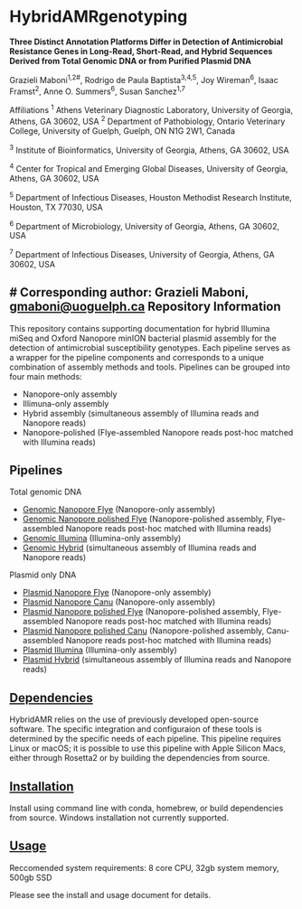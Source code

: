 # HybridAMRgenotyping

**Three Distinct Annotation Platforms Differ in Detection of Antimicrobial Resistance Genes in Long-Read, Short-Read, and Hybrid Sequences Derived from Total Genomic DNA or from Purified Plasmid DNA** 

Grazieli Maboni<sup>1,2#</sup>, Rodrigo de Paula Baptista<sup>3,4,5</sup>, Joy Wireman<sup>6</sup>, Isaac Framst<sup>2</sup>, Anne O. Summers<sup>6</sup>, Susan Sanchez<sup>1,7</sup>

Affiliations 
<sup>1</sup> Athens Veterinary Diagnostic Laboratory, University of Georgia, Athens, GA 30602, USA
<sup>2</sup> Department of Pathobiology, Ontario Veterinary College, University of Guelph, Guelph, ON N1G 2W1, Canada

<sup>3</sup> Institute of Bioinformatics, University of Georgia, Athens, GA 30602, USA

<sup>4</sup> Center for Tropical and Emerging Global Diseases, University of Georgia, Athens, GA 30602, USA

<sup>5</sup> Department of Infectious Diseases, Houston Methodist Research Institute, Houston, TX 77030, USA

<sup>6</sup> Department of Microbiology, University of Georgia, Athens, GA 30602, USA

<sup>7</sup> Department of Infectious Diseases, University of Georgia, Athens, GA 30602, USA

\# Corresponding author: Grazieli Maboni, gmaboni@uoguelph.ca 
Repository Information
---

This repository contains supporting documentation for hybrid Illumina miSeq and Oxford Nanopore minION bacterial plasmid assembly for the detection of antimicrobial susceptibility genotypes. Each pipeline serves as a wrapper for the pipeline components and corresponds to a unique combination of assembly methods and tools. Pipelines can be grouped into four main methods: 
- Nanopore-only assembly 
- Illimuna-only assembly 
- Hybrid assembly (simultaneous assembly of Illumina reads and Nanopore reads)
- Nanopore-polished (Flye-assembled Nanopore reads post-hoc matched with Illumina reads) 

Pipelines
---------
Total genomic DNA

- [Genomic Nanopore Flye](Pipelines/Genomic_nanopore.sh) (Nanopore-only assembly) 
- [Genomic Nanopore polished Flye](Pipelines/Genomic_nanopore_polished.sh) (Nanopore-polished assembly, Flye-assembled Nanopore reads post-hoc matched with Illumina reads) 
- [Genomic Illumina](Pipelines/Genomic_Illumina.sh) (Illumina-only assembly) 
- [Genomic Hybrid](Pipelines/Genomic_hybrid.sh) (simultaneous assembly of Illumina reads and Nanopore reads)

Plasmid only DNA
- [Plasmid Nanopore Flye](Pipelines/Plasmid_nanopore_flye.sh) (Nanopore-only assembly)
- [Plasmid Nanopore Canu](Pipelines/Plasmid_nanopore_canu.sh) (Nanopore-only assembly)
- [Plasmid Nanopore polished Flye](Pipelines/Plasmid_nanopore_polished_flye.sh) (Nanopore-polished assembly, Flye-assembled Nanopore reads post-hoc matched with Illumina reads)
- [Plasmid Nanopore polished Canu](Pipelines/Plasmid_nanopore_polished_canu.sh) (Nanopore-polished assembly, Canu-assembled Nanopore reads post-hoc matched with Illumina reads)
- [Plasmid Illumina](Pipelines/Plasmid_illumina_spades.sh) (Illumina-only assembly) 
- [Plasmid Hybrid](Pipelines/Plasmid_hybrid_spades.sh) (simultaneous assembly of Illumina reads and Nanopore reads)

[Dependencies](Manual/Install.md)
-----------
HybridAMR relies on the use of previously developed open-source software. The specific integration and configuraion of these tools is determined by the specific needs of each pipeline. This pipeline requires Linux or macOS; it is possible to use this pipeline with Apple Silicon Macs, either through Rosetta2 or by building the dependencies from source. 

[Installation](Manual/Install.md) 
-----------
Install using command line with conda, homebrew, or build dependencies from source. Windows installation not currently supported.


[Usage](Manual/Usage.md)
----------
Reccomended system requirements: 8 core CPU, 32gb system memory, 500gb SSD

Please see the install and usage document for details.

